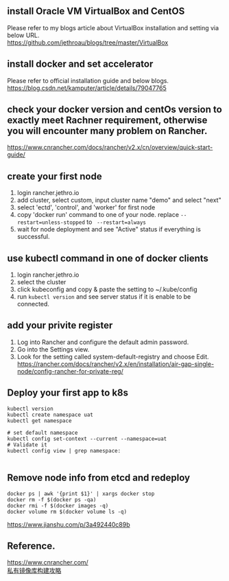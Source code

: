 ## install Oracle VM VirtualBox and CentOS
Please refer to my blogs article about VirtualBox installation and setting via below URL.   
https://github.com/jethroau/blogs/tree/master/VirtualBox  

## install docker and set accelerator 
Please refer to official installation guide and below blogs.  
https://blog.csdn.net/kamputer/article/details/79047765  

## check your docker version and centOs version to **exactly** meet Rachner requirement, otherwise you will encounter many problem on Rancher. 
https://www.cnrancher.com/docs/rancher/v2.x/cn/overview/quick-start-guide/  

## create your first node 
1. login rancher.jethro.io   
2. add cluster, select custom, input cluster name "demo" and select "next"  
3. select 'ectd', 'control', and 'worker' for first node  
4. copy 'docker run' command to one of your node. replace  `--restart=unless-stopped` to ` --restart=always`  
5. wait for node deployment and see "Active" status if everything is successful.   

## use kubectl command in one of docker clients
1. login rancher.jethro.io  
2. select the cluster   
3. click kubeconfig and copy & paste the setting to ~/.kube/config
4. run `kubectl version` and see server status if it is enable to be connected. 


## add your privite register
1. Log into Rancher and configure the default admin password.  
2. Go into the Settings view.  
3. Look for the setting called system-default-registry and choose Edit.  
https://rancher.com/docs/rancher/v2.x/en/installation/air-gap-single-node/config-rancher-for-private-reg/  



## Deploy your first app to k8s
```
kubectl version
kubectl create namespace uat
kubectl get namespace

# set default namespace
kubectl config set-context --current --namespace=uat
# Validate it
kubectl config view | grep namespace:


```

## Remove node info from etcd and redeploy
```
docker ps | awk '{print $1}' | xargs docker stop
docker rm -f $(docker ps -qa)
docker rmi -f $(docker images -q)
docker volume rm $(docker volume ls -q)
```
https://www.jianshu.com/p/3a492440c89b  


## Reference.
https://www.cnrancher.com/  
[私有镜像库构建攻略](https://segmentfault.com/a/1190000007630069)  
